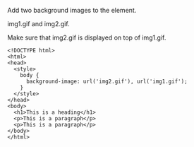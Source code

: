 Add two background images to the <body> element.

img1.gif and img2.gif.

Make sure that img2.gif is displayed on top of img1.gif.

    <!DOCTYPE html>
    <html>
    <head>
      <style>
        body {
          background-image: url('img2.gif'), url('img1.gif');
        }
      </style>
    </head>
    <body>
      <h1>This is a heading</h1>
      <p>This is a paragraph</p>
      <p>This is a paragraph</p>
    </body>
    </html>
